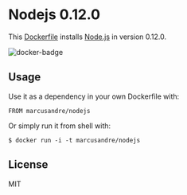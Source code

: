 
# Nodejs 0.12.0

  This [Dockerfile](http://docker.io/) installs [Node.js](http://nodejs.org/) in version 0.12.0.

  ![docker-badge](http://dockeri.co/image/marcusandre/nodejs)

## Usage

  Use it as a dependency in your own Dockerfile with:

    FROM marcusandre/nodejs

  Or simply run it from shell with:

    $ docker run -i -t marcusandre/nodejs

## License

  MIT
